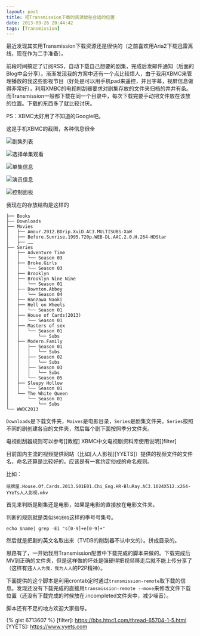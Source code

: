```yaml
---
layout: post
title: 把Transmission下载的资源放在合适的位置
date: 2013-09-26 20:44:42
tags: [Transmission]
---
```


最近发现其实用Transmission下载资源还是很快的（之前喜欢用Aria2下载迅雷离线，现在作为二手准备）。

前段时间搞定了订阅RSS，自动下载自己想要的剧集，完成后发邮件通知（后面的Blog中会分享）。渐渐发现我的方案中还有一个点比较烦人，由于我用XBMC来管理播放的我这些影视节目（好处是可以用手机pad来遥控，并且字幕，视屏信息做得非常好），利用XMBC的电视削刮器要求对剧集存放的文件夹归档的井井有条。而Transmission一般都下载在同一个目录中，每次下载完要手动把文件放在该放的位置。下载的东西多了就比较讨厌。

PS：XBMC太好用了不知道的Google吧。

这是手机XBMC的截图，各种信息很全

![剧集列表](https://pic.yupoo.com/agassi/DbVjR445/medish.jpg)

![选择单集观看](https://pic.yupoo.com/agassi/DbVjR8Nn/medish.jpg)

![单集信息](https://pic.yupoo.com/agassi/DbVjRcbN/medish.jpg)

![演员信息](https://pic.yupoo.com/agassi/DbVjWkp7/medish.jpg)

![控制面板](https://pic.yupoo.com/agassi/DbVjVMhU/medish.jpg)

我现在的存放结构是这样的

```
├── Books
├── Downloads
├── Movies
│   ├── Amour.2012.BDrip.XviD.AC3.MULTISUBS-XaW
│   ├── Before.Sunrise.1995.720p.WEB-DL.AAC.2.0.H.264-HDStar 
│   ├── ……
├── Series
│   ├── Adventure Time
│   │   └── Season 03
│   ├── Broke.Girls
│   │   └── Season 03
│   ├── Brooklyn
│   ├── Brooklyn Nine Nine
│   │   └── Season 01
│   ├── Downton.Abbey
│   │   └── Season 04
│   ├── Hanzawa Naoki
│   ├── Hell on Wheels
│   │   └── Season 01
│   ├── House of Cards(2013)
│   │   └── Season 01
│   ├── Masters of sex
│   │   └── Season 01
│   │       └── Subs
│   ├── Modern.Family
│   │   ├── Season 01
│   │   │   └── Subs
│   │   ├── Season 02
│   │   │   └── Subs
│   │   ├── Season 03
│   │   │   └── Subs
│   │   └── Season 05
│   ├── Sleepy Hollow
│   │   └── Season 01
│   └── The White Queen
│       └── Season 01
│           └── Subs
└── WWDC2013
```

`Downloads`是下载文件夹，`Moives`是电影目录，`Series`是剧集文件夹，`Series`按照不同的剧创建各自的文件夹，然后每个剧下面按照季分文件夹。

电视削刮器规则可以参考[[教程] XBMC中文电视剧资料库使用说明][filter]

目前国内主流的视频提供网站（比如[人人影视][YYETS]）提供的视频文件的文件名，命名还算是比较好的。应该是有一套约定俗成的命名规则。

比如：

	纸牌屋.House.Of.Cards.2013.S01E01.Chi_Eng.HR-BluRay.AC3.1024X512.x264-YYeTs人人影视.mkv

首先来判断是剧集还是电影，如果是电影的直接放在电影文件夹。

判断的规则就是类似`S01E01`这样的季号号集号。

```shell
echo $name| grep -Ei "s[0-9]+e[0-9]+"
```

然后就是把剧的英文名取出来（TVDB的削刮器不认中文的）。拼成目录的。

思路有了，一开始我用Transmission配置中下载完成的脚本来做的。下载完成后MV到正确的文件夹，但是这样做的坏处是强硬得把视频移走后就不能上传分享了（这样有违`人人为我，我为人人`的P2P精神）。

下面提供的这个脚本是利用crontab定时通过`transmission-remote`取下载的信息。发现还没有下载完成的直接用`transmission-remote --move`来修改文件下载位置（还没有下载完成的时候放在.incompleted文件夹中，减少噪音）。

脚本还有不足的地方欢迎大家指导。

{% gist 6713607 %}
[filter]: https://bbs.htpc1.com/thread-65704-1-5.html
[YYETS]: https://www.yyets.com

